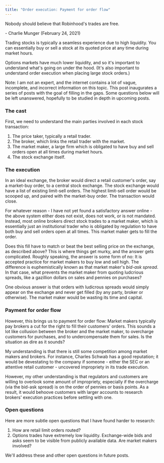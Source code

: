 ```yaml
---
title: "Order execution: Payment for order flow"
---
```


<div class="media">
  <p>Nobody should believe that Robinhood's trades are free.</p>
  
  <p>- Charlie Munger (February 24, 2021)</p>
</div>

Trading stocks is typically a seamless experience due to high liquidity. You can essentially buy or sell a stock at its quoted price at any time during market hours. 

Options markets have much lower liquidity, and so it's important to understand what's going on under the hood. (It's also important to understand order execution when placing large stock orders.)

Note: I am not an expert, and the internet contains a lot of vague, incomplete, and incorrect information on this topic. This post inaugurates a series of posts with the goal of filling in the gaps. Some questions below will be left unanswered, hopefully to be studied in depth in upcoming posts.

### The cast

First, we need to understand the main parties involved in each stock transaction:

1. The price taker, typically a retail trader.
2. The broker, which links the retail trader with the market.
4. The market maker, a large firm which is obligated to have buy and sell orders open at all times during market hours.
5. The stock exchange itself.

### The execution

In an ideal exchange, the broker would direct a retail customer's order, say a market-buy order, to a central stock exchange. The stock exchange would have a list of existing limit-sell orders. The highest limit-sell order would be scooped up, and paired with the market-buy order. The transaction would close.

For whatever reason - I have not yet found a satisfactory answer online - the above system either does not exist, does not work, or is not mandated. Instead, most online brokers direct stock trades to a market maker, which is essentially just an institutional trader who is obligated by regulation to have both buy and sell orders open at all times. This market maker gets to fill the order. 

Does this fill have to match or beat the best selling price on the exchange, as described above? This is where things get murky, and the answer gets complicated. Roughly speaking, the answer is some form of no: It is accepted practice for market makers to buy low and sell high. The difference is euphemistically known as that market maker's _bid-ask spread_. In that case, what prevents the market maker from quoting ludcrious spreads, like a gazillion dollars on sales and pennies on purchases?

One obvious answer is that orders with ludicrous spreads would simply appear on the exchange and never get filled (by any party, broker or otherwise). The market maker would be wasting its time and capital. 

### Payment for order flow

However, this brings us to payment for order flow: Market makers typically pay brokers a cut for the right to fill their customers' orders. This sounds a lot like collusion between the broker and the market maker, to overcharge customers for purchases, and to undercompensate them for sales. Is the situation as dire as it sounds?

My understanding is that there is still some competition among market makers and brokers. For instance, Charles Schwab has a good reputation; it would be devestating to the company if someone - either the SEC or an attentive retail customer - uncovered impropriety in its trade execution.

However, my other understanding is that regulators and customers are willing to overlook some amount of impropriety, especially if the overcharge (via the bid-ask spread) is on the order of pennies or basis points. As a result, it would behoove customers with larger accounts to research brokers' execution practices before settling with one.

### Open questions

Here are more subtle open questions that I have found harder to research:

1. How are retail limit orders routed?
2. Options trades have extremely low liquidity. Exchange-wide bids and asks seem to be visible from publicly available data. Are market makers involved?

We'll address these and other open questions in future posts.
